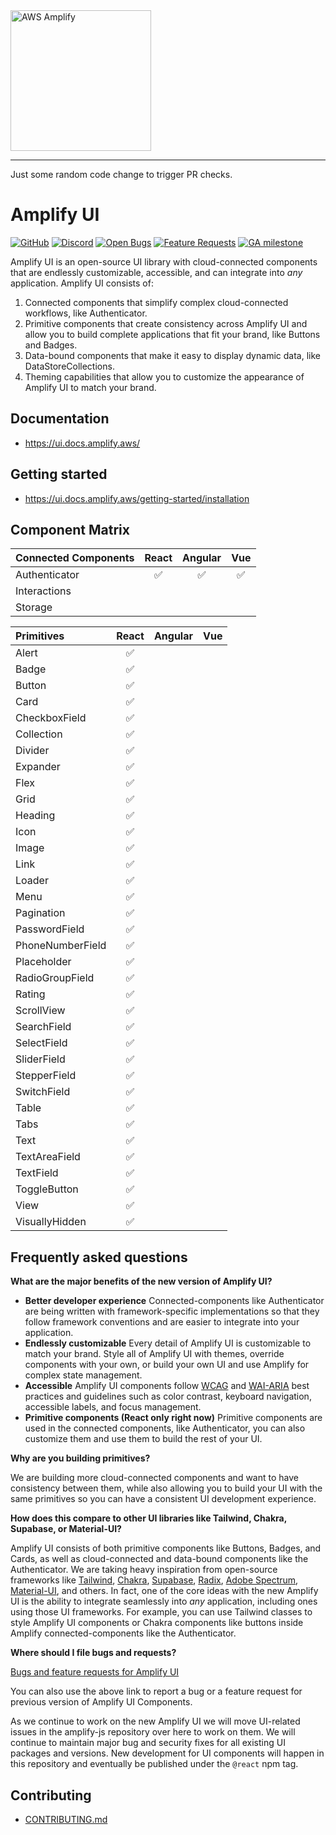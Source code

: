 <img src="https://s3.amazonaws.com/aws-mobile-hub-images/aws-amplify-logo.png" alt="AWS Amplify" width="225">

---

Just some random code change to trigger PR checks.

# Amplify UI

[![GitHub](https://img.shields.io/github/license/aws-amplify/amplify-ui)](LICENSE)
[![Discord](https://img.shields.io/discord/308323056592486420?logo=discord)](https://discord.gg/jWVbPfC)
[![Open Bugs](https://img.shields.io/github/issues/aws-amplify/amplify-ui/bug?color=d73a4a&label=bugs)](https://github.com/aws-amplify/amplify-ui/issues?q=is%3Aissue+is%3Aopen+label%3Abug)
[![Feature Requests](https://img.shields.io/github/issues/aws-amplify/amplify-ui/feature-request?color=ff9001&label=feature%20requests)](https://github.com/aws-amplify/amplify-ui/issues?q=is%3Aissue+label%3Afeature-request+is%3Aopen)
[![GA milestone](https://img.shields.io/github/milestones/progress-percent/aws-amplify/amplify-ui/1)](https://github.com/aws-amplify/amplify-ui/milestone/1)

Amplify UI is an open-source UI library with cloud-connected components that are endlessly customizable, accessible, and can integrate into _any_ application. Amplify UI consists of:

1. Connected components that simplify complex cloud-connected workflows, like Authenticator.
2. Primitive components that create consistency across Amplify UI and allow you to build complete applications that fit your brand, like Buttons and Badges.
3. Data-bound components that make it easy to display dynamic data, like DataStoreCollections.
4. Theming capabilities that allow you to customize the appearance of Amplify UI to match your brand.

## Documentation

- https://ui.docs.amplify.aws/

## Getting started

- https://ui.docs.amplify.aws/getting-started/installation

## Component Matrix

| **Connected Components** | **React** | **Angular** | **Vue** |
| :----------------------- | :-------: | :---------: | :-----: |
| Authenticator            |    ✅     |     ✅      |   ✅    |
| Interactions             |           |             |
| Storage                  |           |             |

| **Primitives**   | **React** | **Angular** | **Vue** |
| :--------------- | :-------: | :---------: | :-----: |
| Alert            |    ✅     |             |
| Badge            |    ✅     |             |
| Button           |    ✅     |             |
| Card             |    ✅     |             |
| CheckboxField    |    ✅     |             |
| Collection       |    ✅     |             |
| Divider          |    ✅     |             |
| Expander         |    ✅     |             |
| Flex             |    ✅     |             |
| Grid             |    ✅     |             |
| Heading          |    ✅     |             |
| Icon             |    ✅     |             |
| Image            |    ✅     |             |
| Link             |    ✅     |             |
| Loader           |    ✅     |             |
| Menu             |    ✅     |             |
| Pagination       |    ✅     |             |
| PasswordField    |    ✅     |             |
| PhoneNumberField |    ✅     |             |
| Placeholder      |    ✅     |             |
| RadioGroupField  |    ✅     |             |
| Rating           |    ✅     |             |
| ScrollView       |    ✅     |             |
| SearchField      |    ✅     |             |
| SelectField      |    ✅     |             |
| SliderField      |    ✅     |             |
| StepperField     |    ✅     |             |
| SwitchField      |    ✅     |             |
| Table            |    ✅     |             |
| Tabs             |    ✅     |             |
| Text             |    ✅     |             |
| TextAreaField    |    ✅     |             |
| TextField        |    ✅     |             |
| ToggleButton     |    ✅     |             |
| View             |    ✅     |             |
| VisuallyHidden   |    ✅     |             |

## Frequently asked questions

**What are the major benefits of the new version of Amplify UI?**

- **Better developer experience** Connected-components like Authenticator are being written with framework-specific implementations so that they follow framework conventions and are easier to integrate into your application.
- **Endlessly customizable** Every detail of Amplify UI is customizable to match your brand. Style all of Amplify UI with themes, override components with your own, or build your own UI and use Amplify for complex state management.
- **Accessible** Amplify UI components follow [WCAG](https://www.w3.org/WAI/standards-guidelines/wcag/) and [WAI-ARIA](https://www.w3.org/TR/wai-aria-1.2/) best practices and guidelines such as color contrast, keyboard navigation, accessible labels, and focus management.
- **Primitive components (React only right now)** Primitive components are used in the connected components, like Authenticator, you can also customize them and use them to build the rest of your UI.

**Why are you building primitives?**

We are building more cloud-connected components and want to have consistency between them, while also allowing you to build your UI with the same primitives so you can have a consistent UI development experience.

**How does this compare to other UI libraries like Tailwind, Chakra, Supabase, or Material-UI?**

Amplify UI consists of both primitive components like Buttons, Badges, and Cards, as well as cloud-connected and data-bound components like the Authenticator. We are taking heavy inspiration from open-source frameworks like [Tailwind](https://tailwindcss.com/), [Chakra](https://chakra-ui.com/), [Supabase](https://ui.supabase.io/), [Radix](https://www.radix-ui.com/), [Adobe Spectrum](https://react-spectrum.adobe.com/), [Material-UI](https://material-ui.com/), and others. In fact, one of the core ideas with the new Amplify UI is the ability to integrate seamlessly into _any_ application, including ones using those UI frameworks. For example, you can use Tailwind classes to style Amplify UI components or Chakra components like buttons inside Amplify connected-components like the Authenticator.

**Where should I file bugs and requests?**

[Bugs and feature requests for Amplify UI](https://github.com/aws-amplify/amplify-ui/issues/new)

You can also use the above link to report a bug or a feature request for previous version of Amplify UI Components.

As we continue to work on the new Amplify UI we will move UI-related issues in the amplify-js repository over here to work on them. We will continue to maintain major bug and security fixes for all existing UI packages and versions. New development for UI components will happen in this repository and eventually be published under the `@react` npm tag.

## Contributing

- [CONTRIBUTING.md](/CONTRIBUTING.md)
